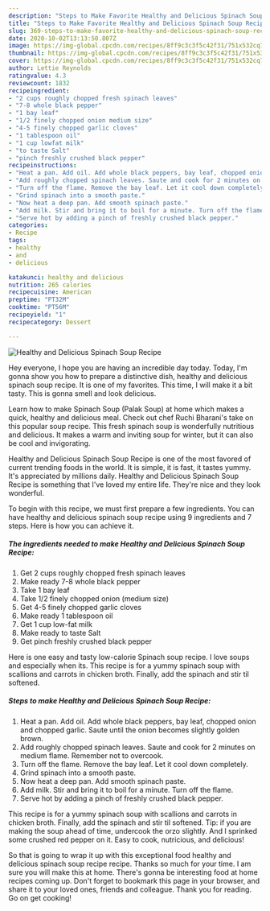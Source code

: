 ```yaml
---
description: "Steps to Make Favorite Healthy and Delicious Spinach Soup Recipe"
title: "Steps to Make Favorite Healthy and Delicious Spinach Soup Recipe"
slug: 369-steps-to-make-favorite-healthy-and-delicious-spinach-soup-recipe
date: 2020-10-02T13:13:50.807Z
image: https://img-global.cpcdn.com/recipes/8ff9c3c3f5c42f31/751x532cq70/healthy-and-delicious-spinach-soup-recipe-recipe-main-photo.jpg
thumbnail: https://img-global.cpcdn.com/recipes/8ff9c3c3f5c42f31/751x532cq70/healthy-and-delicious-spinach-soup-recipe-recipe-main-photo.jpg
cover: https://img-global.cpcdn.com/recipes/8ff9c3c3f5c42f31/751x532cq70/healthy-and-delicious-spinach-soup-recipe-recipe-main-photo.jpg
author: Lettie Reynolds
ratingvalue: 4.3
reviewcount: 1832
recipeingredient:
- "2 cups roughly chopped fresh spinach leaves"
- "7-8 whole black pepper"
- "1 bay leaf"
- "1/2 finely chopped onion medium size"
- "4-5 finely chopped garlic cloves"
- "1 tablespoon oil"
- "1 cup lowfat milk"
- "to taste Salt"
- "pinch freshly crushed black pepper"
recipeinstructions:
- "Heat a pan. Add oil. Add whole black peppers, bay leaf, chopped onion and chopped garlic. Saute until the onion becomes slightly golden brown."
- "Add roughly chopped spinach leaves. Saute and cook for 2 minutes on medium flame. Remember not to overcook."
- "Turn off the flame. Remove the bay leaf. Let it cool down completely."
- "Grind spinach into a smooth paste."
- "Now heat a deep pan. Add smooth spinach paste."
- "Add milk. Stir and bring it to boil for a minute. Turn off the flame."
- "Serve hot by adding a pinch of freshly crushed black pepper."
categories:
- Recipe
tags:
- healthy
- and
- delicious

katakunci: healthy and delicious 
nutrition: 265 calories
recipecuisine: American
preptime: "PT32M"
cooktime: "PT56M"
recipeyield: "1"
recipecategory: Dessert

---
```



![Healthy and Delicious Spinach Soup Recipe](https://img-global.cpcdn.com/recipes/8ff9c3c3f5c42f31/751x532cq70/healthy-and-delicious-spinach-soup-recipe-recipe-main-photo.jpg)

Hey everyone, I hope you are having an incredible day today. Today, I'm gonna show you how to prepare a distinctive dish, healthy and delicious spinach soup recipe. It is one of my favorites. This time, I will make it a bit tasty. This is gonna smell and look delicious.

Learn how to make Spinach Soup (Palak Soup) at home which makes a quick, healthy and delicious meal. Check out chef Ruchi Bharani&#39;s take on this popular soup recipe. This fresh spinach soup is wonderfully nutritious and delicious. It makes a warm and inviting soup for winter, but it can also be cool and invigorating.

Healthy and Delicious Spinach Soup Recipe is one of the most favored of current trending foods in the world. It is simple, it is fast, it tastes yummy. It's appreciated by millions daily. Healthy and Delicious Spinach Soup Recipe is something that I've loved my entire life. They're nice and they look wonderful.


To begin with this recipe, we must first prepare a few ingredients. You can have healthy and delicious spinach soup recipe using 9 ingredients and 7 steps. Here is how you can achieve it.

<!--inarticleads1-->

##### The ingredients needed to make Healthy and Delicious Spinach Soup Recipe:

1. Get 2 cups roughly chopped fresh spinach leaves
1. Make ready 7-8 whole black pepper
1. Take 1 bay leaf
1. Take 1/2 finely chopped onion (medium size)
1. Get 4-5 finely chopped garlic cloves
1. Make ready 1 tablespoon oil
1. Get 1 cup low-fat milk
1. Make ready to taste Salt
1. Get pinch freshly crushed black pepper


Here is one easy and tasty low-calorie Spinach soup recipe. I love soups and especially when its. This recipe is for a yummy spinach soup with scallions and carrots in chicken broth. Finally, add the spinach and stir til softened. 

<!--inarticleads2-->

##### Steps to make Healthy and Delicious Spinach Soup Recipe:

1. Heat a pan. Add oil. Add whole black peppers, bay leaf, chopped onion and chopped garlic. Saute until the onion becomes slightly golden brown.
1. Add roughly chopped spinach leaves. Saute and cook for 2 minutes on medium flame. Remember not to overcook.
1. Turn off the flame. Remove the bay leaf. Let it cool down completely.
1. Grind spinach into a smooth paste.
1. Now heat a deep pan. Add smooth spinach paste.
1. Add milk. Stir and bring it to boil for a minute. Turn off the flame.
1. Serve hot by adding a pinch of freshly crushed black pepper.


This recipe is for a yummy spinach soup with scallions and carrots in chicken broth. Finally, add the spinach and stir til softened. Tip: if you are making the soup ahead of time, undercook the orzo slightly. And I sprinked some crushed red pepper on it. Easy to cook, nutricious, and delicious! 

So that is going to wrap it up with this exceptional food healthy and delicious spinach soup recipe recipe. Thanks so much for your time. I am sure you will make this at home. There's gonna be interesting food at home recipes coming up. Don't forget to bookmark this page in your browser, and share it to your loved ones, friends and colleague. Thank you for reading. Go on get cooking!
